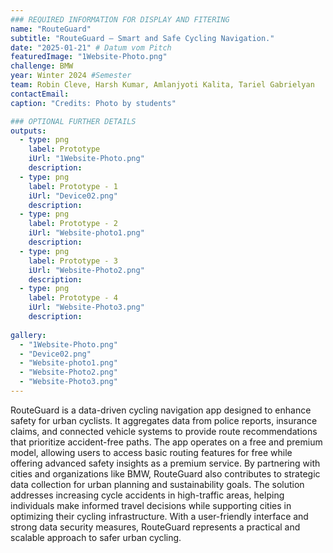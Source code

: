 ```yaml
---
### REQUIRED INFORMATION FOR DISPLAY AND FITERING
name: "RouteGuard"
subtitle: "RouteGuard – Smart and Safe Cycling Navigation."
date: "2025-01-21" # Datum vom Pitch
featuredImage: "1Website-Photo.png"
challenge: BMW
year: Winter 2024 #Semester
team: Robin Cleve, Harsh Kumar, Amlanjyoti Kalita, Tariel Gabrielyan
contactEmail: 
caption: "Credits: Photo by students"

### OPTIONAL FURTHER DETAILS
outputs:
  - type: png
    label: Prototype
    iUrl: "1Website-Photo.png"
    description:
  - type: png
    label: Prototype - 1
    iUrl: "Device02.png"
    description:
  - type: png
    label: Prototype - 2
    iUrl: "Website-photo1.png"
    description:
  - type: png
    label: Prototype - 3
    iUrl: "Website-Photo2.png"
    description:
  - type: png
    label: Prototype - 4
    iUrl: "Website-Photo3.png"
    description:
   
gallery:
  - "1Website-Photo.png"
  - "Device02.png"
  - "Website-photo1.png"
  - "Website-Photo2.png"
  - "Website-Photo3.png"
---
```


RouteGuard is a data-driven cycling navigation app designed to enhance safety for urban cyclists. It aggregates data from police reports, insurance claims, and connected vehicle systems to provide route recommendations that prioritize accident-free paths. The app operates on a free and premium model, allowing users to access basic routing features for free while offering advanced safety insights as a premium service. By partnering with cities and organizations like BMW, RouteGuard also contributes to strategic data collection for urban planning and sustainability goals. The solution addresses increasing cycle accidents in high-traffic areas, helping individuals make informed travel decisions while supporting cities in optimizing their cycling infrastructure. With a user-friendly interface and strong data security measures, RouteGuard represents a practical and scalable approach to safer urban cycling.


